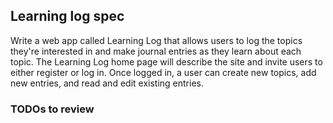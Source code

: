 ## Learning log spec
Write a web app called Learning Log that allows users to log the topics they're interested in and make journal entries as they learn about each topic.
The Learning Log home page will describe the site and invite users to either register or log in.
Once logged in, a user can create new topics, add new entries, and read and edit existing entries.


### TODOs to review
